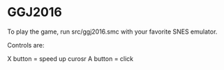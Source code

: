 # GGJ2016

To play the game, run src/ggj2016.smc with your favorite SNES emulator.

Controls are:

X button = speed up curosr
A button = click